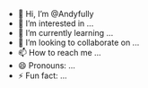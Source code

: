 - 👋 Hi, I’m @Andyfully
- 👀 I’m interested in ...
- 🌱 I’m currently learning ...
- 💞️ I’m looking to collaborate on ...
- 📫 How to reach me ...
- 😄 Pronouns: ...
- ⚡ Fun fact: ...

<!---
Andyfully/Andyfully is a ✨ special ✨ repository because its `README.md` (this file) appears on your GitHub profile.
You can click the Preview link to take a look at your changes.
--->
